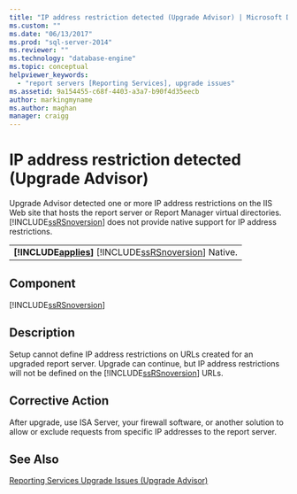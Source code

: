 ```yaml
---
title: "IP address restriction detected (Upgrade Advisor) | Microsoft Docs"
ms.custom: ""
ms.date: "06/13/2017"
ms.prod: "sql-server-2014"
ms.reviewer: ""
ms.technology: "database-engine"
ms.topic: conceptual
helpviewer_keywords: 
  - "report servers [Reporting Services], upgrade issues"
ms.assetid: 9a154455-c68f-4403-a3a7-b90f4d35eecb
author: markingmyname
ms.author: maghan
manager: craigg
---
```

# IP address restriction detected (Upgrade Advisor)
  Upgrade Advisor detected one or more IP address restrictions on the IIS Web site that hosts the report server or Report Manager virtual directories. [!INCLUDE[ssRSnoversion](../../includes/ssrsnoversion-md.md)] does not provide native support for IP address restrictions.  
  
||  
|-|  
|**[!INCLUDE[applies](../../includes/applies-md.md)]**  [!INCLUDE[ssRSnoversion](../../includes/ssrsnoversion-md.md)] Native.|  
  
## Component  
 [!INCLUDE[ssRSnoversion](../../includes/ssrsnoversion-md.md)]  
  
## Description  
 Setup cannot define IP address restrictions on URLs created for an upgraded report server. Upgrade can continue, but IP address restrictions will not be defined on the [!INCLUDE[ssRSnoversion](../../includes/ssrsnoversion-md.md)] URLs.  
  
## Corrective Action  
 After upgrade, use ISA Server, your firewall software, or another solution to allow or exclude requests from specific IP addresses to the report server.  
  
## See Also  
 [Reporting Services Upgrade Issues &#40;Upgrade Advisor&#41;](../../../2014/sql-server/install/reporting-services-upgrade-issues-upgrade-advisor.md)  
  
  
